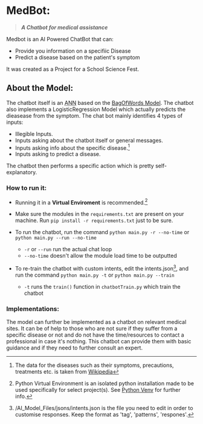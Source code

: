 # **MedBot**: 
>***A Chatbot for medical assistance***



Medbot is an AI Powered ChatBot that can:
+ Provide you information on a specifiic Disease
+ Predict a disease based on the patient's symptom

It was created as a Project for a School Science Fest.


## About the Model:
The chatbot itself is an <abbr title='Artificial Neural Network'>ANN</abbr> based on the [BagOfWords Model](https://www.geeksforgeeks.org/bag-of-words-bow-model-in-nlp/).
The chatbot also implements a LogisticRegression Model which actually predicts the dieasease from the symptom. The chat bot mainly identifies 4 types of inputs:
- Illegible Inputs.
- Inputs asking about the chatbot itself or general messages.
- Inputs asking info about the specific disease.[^3]
- Inputs asking to predict a disease.

The chatbot then performs a specific action which is pretty self-explanatory.

### How to run it:
- Running it in a **Virtual Enviroment** is recommended.[^1]
- Make sure the modules in the `requirements.txt` are present on your machine. Run `pip install -r requirements.txt` just to be sure.


- To run the chatbot, run the command `python main.py -r --no-time` or `python main.py --run --no-time`
  - `-r` or `--run` run the actual chat loop
  - `--no-time` doesn't allow the module load time to be outputted
  

- To re-train the chatbot with custom intents, edit the intents.json[^2], and run the command `python main.py -t` or `python main.py --train`
  - `-t` runs the `train()` function in `chatbotTrain.py` which train the chatbot
  
### Implementations:
The model can further be implemented as a chatbot on relevant medical sites. It can be of help to those who are not sure if they suffer from a specific disease or not and do not have the time/resources to contact a professional in case it's nothing. This chatbot can provide them with basic guidance and if they need to further consult an expert.

[^1]: Python Virtual Environment is an isolated python installation made to be used specifically for select project(s). See [Python Venv](https://docs.python.org/3/library/venv.html) for further info.
[^2]: /AI_Model_Files/jsons/intents.json is the file you need to edit in order to customise responses. Keep the format as 'tag', 'patterns', 'respones'.
[^3]: The data for the diseases such as their symptoms, precautions, treatments etc. is taken from [Wikipedia](wikipedia.org)
